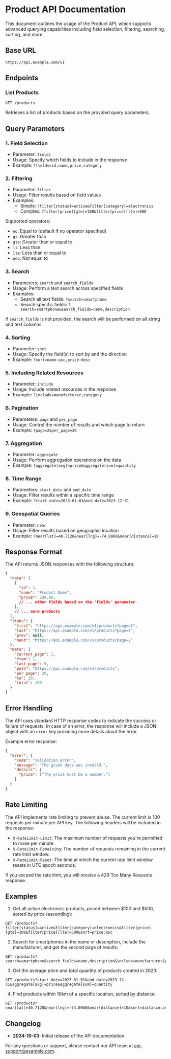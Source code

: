 # Product API Documentation

This document outlines the usage of the Product API, which supports advanced querying capabilities including field selection, filtering, searching, sorting, and more.

## Base URL

```
https://api.example.com/v1
```

## Endpoints

### List Products

```
GET /products
```

Retrieves a list of products based on the provided query parameters.

## Query Parameters

### 1. Field Selection

- Parameter: `fields`
- Usage: Specify which fields to include in the response
- Example: `?fields=id,name,price,category`

### 2. Filtering

- Parameter: `filter`
- Usage: Filter results based on field values
- Examples:
  - Simple: `?filter[status]=active&filter[category]=electronics`
  - Complex: `?filter[price][gte]=100&filter[price][lte]=500`

Supported operators:
- `eq`: Equal to (default if no operator specified)
- `gt`: Greater than
- `gte`: Greater than or equal to
- `lt`: Less than
- `lte`: Less than or equal to
- `neq`: Not equal to

### 3. Search

- Parameters: `search` and `search_fields`
- Usage: Perform a text search across specified fields
- Examples:
  - Search all text fields: `?search=smartphone`
  - Search specific fields: `?search=smartphone&search_fields=name,description`

If `search_fields` is not provided, the search will be performed on all string and text columns.

### 4. Sorting

- Parameter: `sort`
- Usage: Specify the field(s) to sort by and the direction
- Example: `?sort=name:asc,price:desc`

### 5. Including Related Resources

- Parameter: `include`
- Usage: Include related resources in the response
- Example: `?include=manufacturer,category`

### 6. Pagination

- Parameters: `page` and `per_page`
- Usage: Control the number of results and which page to return
- Example: `?page=2&per_page=20`

### 7. Aggregation

- Parameter: `aggregate`
- Usage: Perform aggregation operations on the data
- Example: `?aggregate[avg]=price&aggregate[sum]=quantity`

### 8. Time Range

- Parameters: `start_date` and `end_date`
- Usage: Filter results within a specific time range
- Example: `?start_date=2023-01-01&end_date=2023-12-31`

### 9. Geospatial Queries

- Parameter: `near`
- Usage: Filter results based on geographic location
- Example: `?near[lat]=40.7128&near[lng]=-74.0060&near[distance]=10`

## Response Format

The API returns JSON responses with the following structure:

```json
{
  "data": [
    {
      "id": 1,
      "name": "Product Name",
      "price": 199.99,
      // ... other fields based on the 'fields' parameter
    },
    // ... more products
  ],
  "links": {
    "first": "https://api.example.com/v1/products?page=1",
    "last": "https://api.example.com/v1/products?page=5",
    "prev": null,
    "next": "https://api.example.com/v1/products?page=2"
  },
  "meta": {
    "current_page": 1,
    "from": 1,
    "last_page": 5,
    "path": "https://api.example.com/v1/products",
    "per_page": 20,
    "to": 20,
    "total": 100
  }
}
```

## Error Handling

The API uses standard HTTP response codes to indicate the success or failure of requests. In case of an error, the response will include a JSON object with an `error` key providing more details about the error.

Example error response:

```json
{
  "error": {
    "code": "validation_error",
    "message": "The given data was invalid.",
    "details": {
      "price": ["The price must be a number."]
    }
  }
}
```

## Rate Limiting

The API implements rate limiting to prevent abuse. The current limit is 100 requests per minute per API key. The following headers will be included in the response:

- `X-RateLimit-Limit`: The maximum number of requests you're permitted to make per minute.
- `X-RateLimit-Remaining`: The number of requests remaining in the current rate limit window.
- `X-RateLimit-Reset`: The time at which the current rate limit window resets in UTC epoch seconds.

If you exceed the rate limit, you will receive a 429 Too Many Requests response.

## Examples

1. Get all active electronics products, priced between $100 and $500, sorted by price (ascending):

```
GET /products?filter[status]=active&filter[category]=electronics&filter[price][gte]=100&filter[price][lte]=500&sort=price:asc
```

2. Search for smartphones in the name or description, include the manufacturer, and get the second page of results:

```
GET /products?search=smartphone&search_fields=name,description&include=manufacturer&page=2&per_page=20
```

3. Get the average price and total quantity of products created in 2023:

```
GET /products?start_date=2023-01-01&end_date=2023-12-31&aggregate[avg]=price&aggregate[sum]=quantity
```

4. Find products within 10km of a specific location, sorted by distance:

```
GET /products?near[lat]=40.7128&near[lng]=-74.0060&near[distance]=10&sort=distance:asc
```

## Changelog

- **2024-10-03**: Initial release of the API documentation.

For any questions or support, please contact our API team at api-support@example.com.
